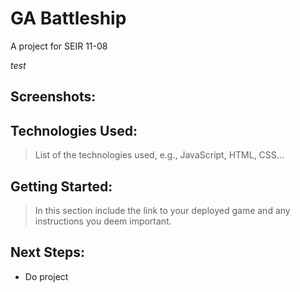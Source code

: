 # GA Battleship
A project for SEIR 11-08

*test*
## Screenshots:

## Technologies Used:
> List of the technologies used, e.g., JavaScript, HTML, CSS...

## Getting Started:
> In this section include the link to your deployed game and any instructions you deem important.

## Next Steps:
- Do project